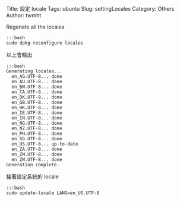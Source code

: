 Title: 設定 locale
Tags: ubuntu
Slug: settingLocales
Category: Others
Author: twmht

Regenate all the locales

    :::bash
    sudo dpkg-reconfigure locales

以上會輸出

    :::bash
    Generating locales...
      en_AG.UTF-8... done
      en_AU.UTF-8... done
      en_BW.UTF-8... done
      en_CA.UTF-8... done
      en_DK.UTF-8... done
      en_GB.UTF-8... done
      en_HK.UTF-8... done
      en_IE.UTF-8... done
      en_IN.UTF-8... done
      en_NG.UTF-8... done
      en_NZ.UTF-8... done
      en_PH.UTF-8... done
      en_SG.UTF-8... done
      en_US.UTF-8... up-to-date
      en_ZA.UTF-8... done
      en_ZM.UTF-8... done
      en_ZW.UTF-8... done
    Generation complete.

接著設定系統的 locale

    :::bash
    sudo update-locale LANG=en_US.UTF-8
